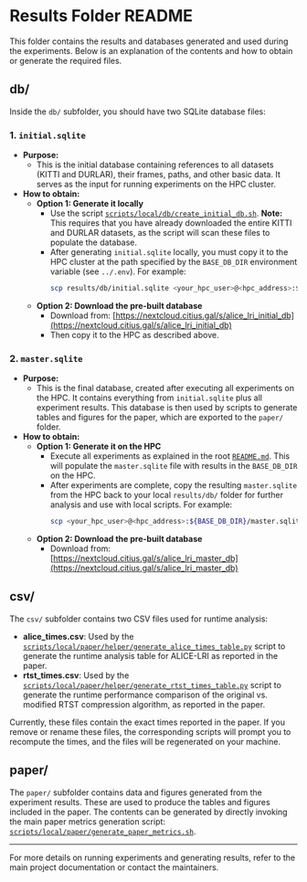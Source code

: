 # Results Folder README

This folder contains the results and databases generated and used during the experiments. Below is an explanation of the contents and how to obtain or generate the required files.

## db/

Inside the `db/` subfolder, you should have two SQLite database files:

### 1. `initial.sqlite`

- **Purpose:**
  - This is the initial database containing references to all datasets (KITTI and DURLAR), their frames, paths, and other basic data. It serves as the input for running experiments on the HPC cluster.
- **How to obtain:**
  - **Option 1: Generate it locally**
    - Use the script [`scripts/local/db/create_initial_db.sh`](../scripts/local/db/create_initial_db.sh). **Note:** This requires that you have already downloaded the entire KITTI and DURLAR datasets, as the script will scan these files to populate the database.
    - After generating `initial.sqlite` locally, you must copy it to the HPC cluster at the path specified by the `BASE_DB_DIR` environment variable (see `../.env`). For example:
      ```bash
      scp results/db/initial.sqlite <your_hpc_user>@<hpc_address>:${BASE_DB_DIR}/initial.sqlite
      ```
  - **Option 2: Download the pre-built database**
    - Download from: [https://nextcloud.citius.gal/s/alice_lri_initial_db](https://nextcloud.citius.gal/s/alice_lri_initial_db)
    - Then copy it to the HPC as described above.

### 2. `master.sqlite`

- **Purpose:**
  - This is the final database, created after executing all experiments on the HPC. It contains everything from `initial.sqlite` plus all experiment results. This database is then used by scripts to generate tables and figures for the paper, which are exported to the `paper/` folder.
- **How to obtain:**
  - **Option 1: Generate it on the HPC**
    - Execute all experiments as explained in the root [`README.md`](../README.md). This will populate the `master.sqlite` file with results in the `BASE_DB_DIR` on the HPC.
    - After experiments are complete, copy the resulting `master.sqlite` from the HPC back to your local `results/db/` folder for further analysis and use with local scripts. For example:
      ```bash
      scp <your_hpc_user>@<hpc_address>:${BASE_DB_DIR}/master.sqlite results/db/master.sqlite
      ```
  - **Option 2: Download the pre-built database**
    - Download from: [https://nextcloud.citius.gal/s/alice_lri_master_db](https://nextcloud.citius.gal/s/alice_lri_master_db)

## csv/

The `csv/` subfolder contains two CSV files used for runtime analysis:

- **alice_times.csv**: Used by the [`scripts/local/paper/helper/generate_alice_times_table.py`](../scripts/local/paper/helper/generate_alice_times_table.py) script to generate the runtime analysis table for ALICE-LRI as reported in the paper.
- **rtst_times.csv**: Used by the [`scripts/local/paper/helper/generate_rtst_times_table.py`](../scripts/local/paper/helper/generate_rtst_times_table.py) script to generate the runtime performance comparison of the original vs. modified RTST compression algorithm, as reported in the paper.

Currently, these files contain the exact times reported in the paper. If you remove or rename these files, the corresponding scripts will prompt you to recompute the times, and the files will be regenerated on your machine.

## paper/

The `paper/` subfolder contains data and figures generated from the experiment results. These are used to produce the tables and figures included in the paper. The contents can be generated by directly invoking the main paper metrics generation script: [`scripts/local/paper/generate_paper_metrics.sh`](../scripts/local/paper/generate_paper_metrics.sh).

---

For more details on running experiments and generating results, refer to the main project documentation or contact the maintainers.
